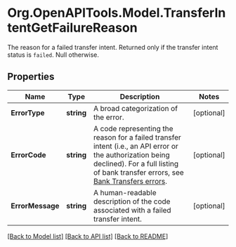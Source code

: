 # Org.OpenAPITools.Model.TransferIntentGetFailureReason
The reason for a failed transfer intent. Returned only if the transfer intent status is `failed`. Null otherwise.

## Properties

Name | Type | Description | Notes
------------ | ------------- | ------------- | -------------
**ErrorType** | **string** | A broad categorization of the error. | [optional] 
**ErrorCode** | **string** | A code representing the reason for a failed transfer intent (i.e., an API error or the authorization being declined).  For a full listing of bank transfer errors, see [Bank Transfers errors](https://plaid.com/docs/errors/bank-transfers/). | [optional] 
**ErrorMessage** | **string** | A human-readable description of the code associated with a failed transfer intent. | [optional] 

[[Back to Model list]](../README.md#documentation-for-models) [[Back to API list]](../README.md#documentation-for-api-endpoints) [[Back to README]](../README.md)


